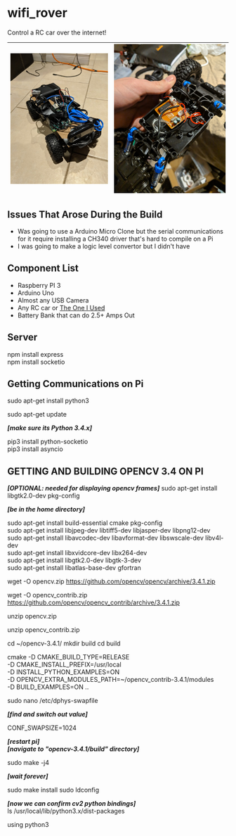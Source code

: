 # wifi_rover

Control a RC car over the internet!

| ![enter image description here](https://raw.githubusercontent.com/aziddy/wifi_rover/master/media/IMG_20190111_194400.jpg) | ![enter image description here](https://raw.githubusercontent.com/aziddy/wifi_rover/master/media/IMG_20181231_172916.jpg) |
|--|--|

## Issues That Arose During the Build 
* Was going to use a Arduino Micro Clone but the serial communications for it require installing a CH340 driver that's hard to compile on a Pi
*  I was going to make a logic level convertor but I didn't have

## Component List
* Raspberry PI 3 
* Arduino Uno
* Almost any USB Camera
* Any RC car or [The One I Used](https://www.amazon.ca/dp/B015DZP1R8/ref=sspa_dk_detail_0?psc=1&pd_rd_i=B015DZP1R8&pd_rd_w=dQz0q&pf_rd_p=dd8bce25-0727-4a5d-b121-eef3dd7bc606&pd_rd_wg=J5q89&pf_rd_r=9149TJCHYBZFBPTSZRW8&pd_rd_r=1bb8f8d5-176a-11e9-b659-e924ff0deddf)
* Battery Bank that can do 2.5+ Amps Out

## Server

npm install express <br/>
npm install socketio

## Getting Communications on Pi

sudo apt-get install python3

sudo apt-get update

***[make sure its Python 3.4.x]***

pip3 install python-socketio <br/>
pip3 install asyncio


## GETTING AND BUILDING OPENCV 3.4 ON PI


***[OPTIONAL: needed for displaying opencv frames]***
sudo apt-get install libgtk2.0-dev pkg-config


***[be in the home directory]***

sudo apt-get install build-essential cmake pkg-config <br/>
sudo apt-get install libjpeg-dev libtiff5-dev libjasper-dev libpng12-dev <br/>
sudo apt-get install libavcodec-dev libavformat-dev libswscale-dev libv4l-dev <br/>
sudo apt-get install libxvidcore-dev libx264-dev <br/>
sudo apt-get install libgtk2.0-dev libgtk-3-dev <br/>
sudo apt-get install libatlas-base-dev gfortran <br/>

wget -O opencv.zip https://github.com/opencv/opencv/archive/3.4.1.zip

wget -O opencv_contrib.zip https://github.com/opencv/opencv_contrib/archive/3.4.1.zip

unzip opencv.zip

unzip opencv_contrib.zip

cd ~/opencv-3.4.1/
mkdir build
cd build

cmake -D CMAKE_BUILD_TYPE=RELEASE \
-D CMAKE_INSTALL_PREFIX=/usr/local \
-D INSTALL_PYTHON_EXAMPLES=ON \
-D OPENCV_EXTRA_MODULES_PATH=~/opencv_contrib-3.4.1/modules \
-D BUILD_EXAMPLES=ON ..

sudo nano /etc/dphys-swapfile

***[find and switch out value]***

CONF_SWAPSIZE=1024

***[restart pi]*** <br/>
***[navigate to "opencv-3.4.1/build" directory]***

sudo make -j4

***[wait forever]***

sudo make install
sudo ldconfig


***[now we can confirm cv2 python bindings]*** <br/>
ls /usr/local/lib/python3.x/dist-packages



using python3
<!--stackedit_data:
eyJoaXN0b3J5IjpbMTAxOTMwNTgwMywtMTIzNzQyMTMyOSwxND
cwMjE4MDQ1LC00NjA4Nzg1NDJdfQ==
-->